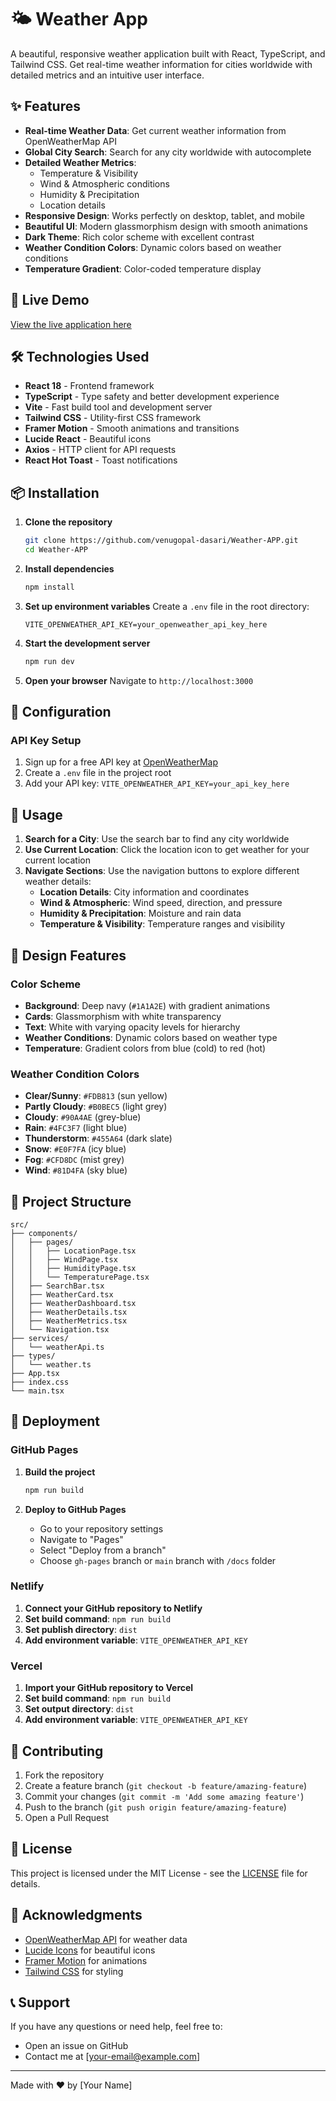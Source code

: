 # 🌤️ Weather App

A beautiful, responsive weather application built with React, TypeScript, and Tailwind CSS. Get real-time weather information for cities worldwide with detailed metrics and an intuitive user interface.

## ✨ Features

- **Real-time Weather Data**: Get current weather information from OpenWeatherMap API
- **Global City Search**: Search for any city worldwide with autocomplete
- **Detailed Weather Metrics**:
  - Temperature & Visibility
  - Wind & Atmospheric conditions
  - Humidity & Precipitation
  - Location details
- **Responsive Design**: Works perfectly on desktop, tablet, and mobile
- **Beautiful UI**: Modern glassmorphism design with smooth animations
- **Dark Theme**: Rich color scheme with excellent contrast
- **Weather Condition Colors**: Dynamic colors based on weather conditions
- **Temperature Gradient**: Color-coded temperature display

## 🚀 Live Demo

[View the live application here](https://venugopal-dasari.github.io/Weather-APP)

## 🛠️ Technologies Used

- **React 18** - Frontend framework
- **TypeScript** - Type safety and better development experience
- **Vite** - Fast build tool and development server
- **Tailwind CSS** - Utility-first CSS framework
- **Framer Motion** - Smooth animations and transitions
- **Lucide React** - Beautiful icons
- **Axios** - HTTP client for API requests
- **React Hot Toast** - Toast notifications

## 📦 Installation

1. **Clone the repository**

   ```bash
   git clone https://github.com/venugopal-dasari/Weather-APP.git
   cd Weather-APP
   ```

2. **Install dependencies**

   ```bash
   npm install
   ```

3. **Set up environment variables**
   Create a `.env` file in the root directory:

   ```env
   VITE_OPENWEATHER_API_KEY=your_openweather_api_key_here
   ```

4. **Start the development server**

   ```bash
   npm run dev
   ```

5. **Open your browser**
   Navigate to `http://localhost:3000`

## 🔧 Configuration

### API Key Setup

1. Sign up for a free API key at [OpenWeatherMap](https://openweathermap.org/api)
2. Create a `.env` file in the project root
3. Add your API key: `VITE_OPENWEATHER_API_KEY=your_api_key_here`

## 📱 Usage

1. **Search for a City**: Use the search bar to find any city worldwide
2. **Use Current Location**: Click the location icon to get weather for your current location
3. **Navigate Sections**: Use the navigation buttons to explore different weather details:
   - **Location Details**: City information and coordinates
   - **Wind & Atmospheric**: Wind speed, direction, and pressure
   - **Humidity & Precipitation**: Moisture and rain data
   - **Temperature & Visibility**: Temperature ranges and visibility

## 🎨 Design Features

### Color Scheme

- **Background**: Deep navy (`#1A1A2E`) with gradient animations
- **Cards**: Glassmorphism with white transparency
- **Text**: White with varying opacity levels for hierarchy
- **Weather Conditions**: Dynamic colors based on weather type
- **Temperature**: Gradient colors from blue (cold) to red (hot)

### Weather Condition Colors

- **Clear/Sunny**: `#FDB813` (sun yellow)
- **Partly Cloudy**: `#B0BEC5` (light grey)
- **Cloudy**: `#90A4AE` (grey-blue)
- **Rain**: `#4FC3F7` (light blue)
- **Thunderstorm**: `#455A64` (dark slate)
- **Snow**: `#E0F7FA` (icy blue)
- **Fog**: `#CFD8DC` (mist grey)
- **Wind**: `#81D4FA` (sky blue)

## 📁 Project Structure

```
src/
├── components/
│   ├── pages/
│   │   ├── LocationPage.tsx
│   │   ├── WindPage.tsx
│   │   ├── HumidityPage.tsx
│   │   └── TemperaturePage.tsx
│   ├── SearchBar.tsx
│   ├── WeatherCard.tsx
│   ├── WeatherDashboard.tsx
│   ├── WeatherDetails.tsx
│   ├── WeatherMetrics.tsx
│   └── Navigation.tsx
├── services/
│   └── weatherApi.ts
├── types/
│   └── weather.ts
├── App.tsx
├── index.css
└── main.tsx
```

## 🚀 Deployment

### GitHub Pages

1. **Build the project**

   ```bash
   npm run build
   ```

2. **Deploy to GitHub Pages**
   - Go to your repository settings
   - Navigate to "Pages"
   - Select "Deploy from a branch"
   - Choose `gh-pages` branch or `main` branch with `/docs` folder

### Netlify

1. **Connect your GitHub repository to Netlify**
2. **Set build command**: `npm run build`
3. **Set publish directory**: `dist`
4. **Add environment variable**: `VITE_OPENWEATHER_API_KEY`

### Vercel

1. **Import your GitHub repository to Vercel**
2. **Set build command**: `npm run build`
3. **Set output directory**: `dist`
4. **Add environment variable**: `VITE_OPENWEATHER_API_KEY`

## 🤝 Contributing

1. Fork the repository
2. Create a feature branch (`git checkout -b feature/amazing-feature`)
3. Commit your changes (`git commit -m 'Add some amazing feature'`)
4. Push to the branch (`git push origin feature/amazing-feature`)
5. Open a Pull Request

## 📄 License

This project is licensed under the MIT License - see the [LICENSE](LICENSE) file for details.

## 🙏 Acknowledgments

- [OpenWeatherMap API](https://openweathermap.org/api) for weather data
- [Lucide Icons](https://lucide.dev/) for beautiful icons
- [Framer Motion](https://www.framer.com/motion/) for animations
- [Tailwind CSS](https://tailwindcss.com/) for styling

## 📞 Support

If you have any questions or need help, feel free to:

- Open an issue on GitHub
- Contact me at [your-email@example.com]

---

Made with ❤️ by [Your Name]
